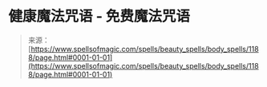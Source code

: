 <!--yml

category: 未分类

date: 2024-06-12 18:34:05

-->

# 健康魔法咒语 - 免费魔法咒语

> 来源：[https://www.spellsofmagic.com/spells/beauty_spells/body_spells/1188/page.html#0001-01-01](https://www.spellsofmagic.com/spells/beauty_spells/body_spells/1188/page.html#0001-01-01)
